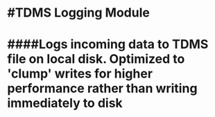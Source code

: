 #TDMS Logging Module
================
####Logs incoming data to TDMS file on local disk.  Optimized to 'clump' writes for higher performance rather than writing immediately to disk
================

